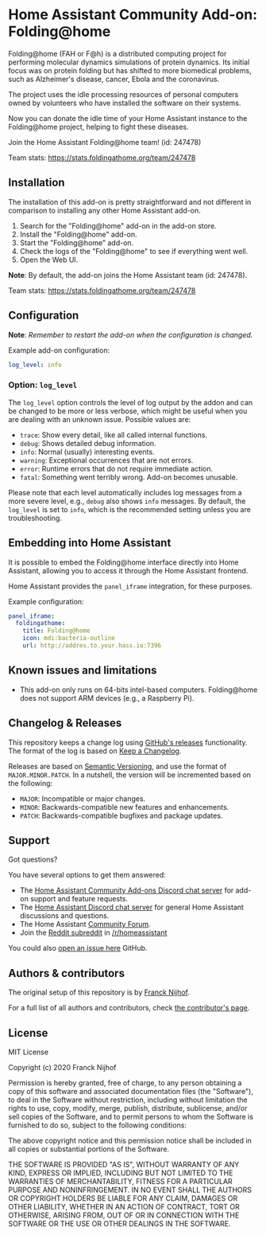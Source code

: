 # Home Assistant Community Add-on: Folding@home

Folding@home (FAH or F@h) is a distributed computing project for performing
molecular dynamics simulations of protein dynamics. Its initial focus was on
protein folding but has shifted to more biomedical problems, such as Alzheimer's
disease, cancer, Ebola and the coronavirus.

The project uses the idle processing resources of personal computers owned by
volunteers who have installed the software on their systems.

Now you can donate the idle time of your Home Assistant instance to the
Folding@home project, helping to fight these diseases.

Join the Home Assistant Folding@home team! (id: 247478)

Team stats: <https://stats.foldingathome.org/team/247478>

## Installation

The installation of this add-on is pretty straightforward and not different in
comparison to installing any other Home Assistant add-on.

1. Search for the "Folding@home" add-on in the add-on store.
1. Install the "Folding@home" add-on.
1. Start the "Folding@home" add-on.
1. Check the logs of the "Folding@home" to see if everything went well.
1. Open the Web UI.

**Note**: By default, the add-on joins the Home Assistant team (id: 247478).

Team stats: <https://stats.foldingathome.org/team/247478>

## Configuration

**Note**: _Remember to restart the add-on when the configuration is changed._

Example add-on configuration:

```yaml
log_level: info
```

### Option: `log_level`

The `log_level` option controls the level of log output by the addon and can
be changed to be more or less verbose, which might be useful when you are
dealing with an unknown issue. Possible values are:

- `trace`: Show every detail, like all called internal functions.
- `debug`: Shows detailed debug information.
- `info`: Normal (usually) interesting events.
- `warning`: Exceptional occurrences that are not errors.
- `error`: Runtime errors that do not require immediate action.
- `fatal`: Something went terribly wrong. Add-on becomes unusable.

Please note that each level automatically includes log messages from a
more severe level, e.g., `debug` also shows `info` messages. By default,
the `log_level` is set to `info`, which is the recommended setting unless
you are troubleshooting.

## Embedding into Home Assistant

It is possible to embed the Folding@home interface directly into Home Assistant,
allowing you to access it through the Home Assistant frontend.

Home Assistant provides the `panel_iframe` integration, for these purposes.

Example configuration:

```yaml
panel_iframe:
  foldingathome:
    title: Folding@home
    icon: mdi:bacteria-outline
    url: http://addres.to.your.hass.io:7396
```

## Known issues and limitations

- This add-on only runs on 64-bits intel-based computers. Folding@home does
  not support ARM devices (e.g., a Raspberry Pi).

## Changelog & Releases

This repository keeps a change log using [GitHub's releases][releases]
functionality. The format of the log is based on
[Keep a Changelog][keepchangelog].

Releases are based on [Semantic Versioning][semver], and use the format
of `MAJOR.MINOR.PATCH`. In a nutshell, the version will be incremented
based on the following:

- `MAJOR`: Incompatible or major changes.
- `MINOR`: Backwards-compatible new features and enhancements.
- `PATCH`: Backwards-compatible bugfixes and package updates.

## Support

Got questions?

You have several options to get them answered:

- The [Home Assistant Community Add-ons Discord chat server][discord] for add-on
  support and feature requests.
- The [Home Assistant Discord chat server][discord-ha] for general Home
  Assistant discussions and questions.
- The Home Assistant [Community Forum][forum].
- Join the [Reddit subreddit][reddit] in [/r/homeassistant][reddit]

You could also [open an issue here][issue] GitHub.

## Authors & contributors

The original setup of this repository is by [Franck Nijhof][frenck].

For a full list of all authors and contributors,
check [the contributor's page][contributors].

## License

MIT License

Copyright (c) 2020 Franck Nijhof

Permission is hereby granted, free of charge, to any person obtaining a copy
of this software and associated documentation files (the "Software"), to deal
in the Software without restriction, including without limitation the rights
to use, copy, modify, merge, publish, distribute, sublicense, and/or sell
copies of the Software, and to permit persons to whom the Software is
furnished to do so, subject to the following conditions:

The above copyright notice and this permission notice shall be included in all
copies or substantial portions of the Software.

THE SOFTWARE IS PROVIDED "AS IS", WITHOUT WARRANTY OF ANY KIND, EXPRESS OR
IMPLIED, INCLUDING BUT NOT LIMITED TO THE WARRANTIES OF MERCHANTABILITY,
FITNESS FOR A PARTICULAR PURPOSE AND NONINFRINGEMENT. IN NO EVENT SHALL THE
AUTHORS OR COPYRIGHT HOLDERS BE LIABLE FOR ANY CLAIM, DAMAGES OR OTHER
LIABILITY, WHETHER IN AN ACTION OF CONTRACT, TORT OR OTHERWISE, ARISING FROM,
OUT OF OR IN CONNECTION WITH THE SOFTWARE OR THE USE OR OTHER DEALINGS IN THE
SOFTWARE.

[contributors]: https://github.com/hassio-addons/addon-foldingathome/graphs/contributors
[discord-ha]: https://discord.gg/c5DvZ4e
[discord]: https://discord.me/hassioaddons
[forum]: https://community.home-assistant.io/t/home-assistant-community-add-on-folding-home/180496?u=frenck
[frenck]: https://github.com/frenck
[issue]: https://github.com/hassio-addons/addon-foldingathome/issues
[keepchangelog]: http://keepachangelog.com/en/1.0.0/
[reddit]: https://reddit.com/r/homeassistant
[releases]: https://github.com/hassio-addons/addon-foldingathome/releases
[semver]: http://semver.org/spec/v2.0.0.htm
